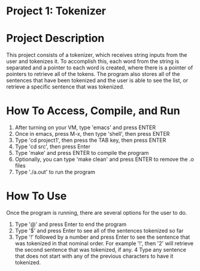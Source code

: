 Project 1: Tokenizer
====================

# Project Description

This project consists of a tokenizer, which receives string inputs from the
user and tokenizes it. To accomplish this, each word from the string is
separated and a pointer to each word is created, where there is a pointer of
pointers to retrieve all of the tokens. The program also stores all of the
sentences that have been tokenized and the user is able to see the list, or
retrieve a specific sentence that was tokenized.

# How To Access, Compile, and Run


1) After turning on your VM, type 'emacs' and press ENTER
2) Once in emacs, press M-x, then type 'shell', then press ENTER
3) Type 'cd project1', then press the TAB key, then press ENTER
4) Type 'cd src', then press Enter
5) Type 'make' and press ENTER to compile the program
6) Optionally, you can type 'make clean' and press ENTER to remove the .o files
7) Type './a.out' to run the program

# How To Use

Once the program is running, there are several options for the user to do.

1) Type '@' and press Enter to end the program
2) Type '$' and press Enter to see all of the sentences tokenized so far
3) Type '!' followed by a number and press Enter to see the
sentence that was tokenized in that nominal order. For example '!', then '2'
will retrieve the second sentence that was tokenized, if any.
4 Type any sentence that does not start with any of the previous characters to
have it tokenized.

